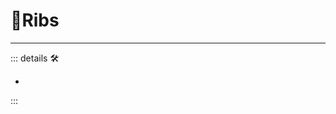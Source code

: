# 🔷<soma>Ribs</soma>

---

<!-- =================================================== -->
<!-- =================================================== -->
<!-- =================================================== -->
<!-- =================================================== -->
<!-- =================================================== -->
::: details 🛠

-

:::

